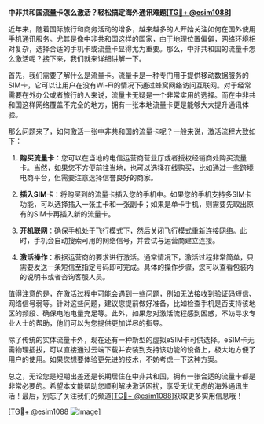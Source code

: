 **中非共和国流量卡怎么激活？轻松搞定海外通讯难题[[TG💪+ @esim1088](https://t.me/s/esim1088)]**

近年来，随着国际旅行和商务活动的增多，越来越多的人开始关注如何在国外使用手机通讯服务。尤其是像中非共和国这样的国家，由于地理位置偏僻，网络环境相对复杂，选择合适的手机卡或流量卡显得尤为重要。那么，中非共和国的流量卡怎么激活呢？接下来，我们就来详细讲解一下。

首先，我们需要了解什么是流量卡。流量卡是一种专门用于提供移动数据服务的SIM卡，它可以让用户在没有Wi-Fi的情况下通过蜂窝网络访问互联网。对于经常需要在外办公或者旅行的人来说，流量卡无疑是一个非常实用的选择。而在中非共和国这样网络覆盖不完全的地方，拥有一张本地流量卡更是能够大大提升通讯体验。

那么问题来了，如何激活一张中非共和国的流量卡呢？一般来说，激活流程大致如下：

1. **购买流量卡**：您可以在当地的电信运营商营业厅或者授权经销商处购买流量卡。当然，如果您不方便前往当地，也可以选择在线购买，比如通过一些跨境电商平台，但需要注意选择信誉良好的商家。

2. **插入SIM卡**：将购买到的流量卡插入您的手机中。如果您的手机支持多SIM卡功能，可以选择插入一张主卡和一张副卡；如果是单卡手机，则需要先取出原有的SIM卡再插入新的流量卡。

3. **开机联网**：确保手机处于飞行模式下，然后关闭飞行模式重新连接网络。此时，手机会自动搜索可用的网络信号，并尝试与运营商建立连接。

4. **激活操作**：根据运营商的要求进行激活。通常情况下，激活过程非常简单，只需要发送一条短信至指定号码即可完成。具体的操作步骤，您可以查看包装内的说明书或者咨询客服人员。

值得注意的是，在激活过程中可能会遇到一些问题，例如无法接收到验证码短信、网络信号弱等。针对这些问题，建议您提前做好准备，比如检查手机是否支持该地区的频段、确保电池电量充足等。此外，如果您对激活流程感到困惑，不妨寻求专业人士的帮助，他们可以为您提供更加详尽的指导。

除了传统的实体流量卡外，现在还有一种新型的虚拟eSIM卡可供选择。eSIM卡无需物理插拔，可以直接通过云端下载并安装到支持该功能的设备上，极大地方便了用户的使用。如果您想要体验更先进的技术，不妨考虑一下这种方案。

总之，无论您是短期出差还是长期居住在中非共和国，拥有一张合适的流量卡都是非常必要的。希望本文能帮助您顺利解决激活困扰，享受无忧无虑的海外通讯生活！最后，别忘了关注我们的频道[[TG💪+ @esim1088](https://t.me/s/esim1088)]获取更多实用信息哦！

[[TG💪+ @esim1088](https://t.me/s/esim1088) ![Image](https://i.postimg.cc/4NQfJmqS/Snipaste-2025-05-13-00-14-12.png)]